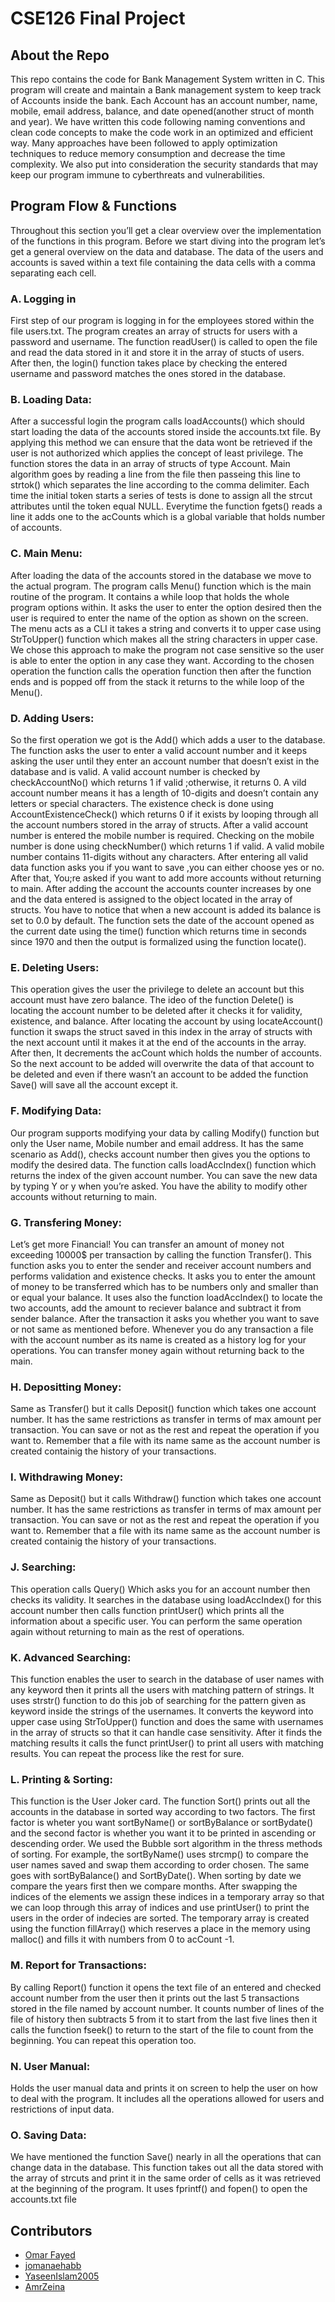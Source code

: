 # CSE126 Final Project

## About the Repo
This repo contains the code for Bank Management System written in C.
This program will create and maintain a Bank management system to keep track of Accounts inside the bank.
Each Account has an account number, name, mobile, email address, balance, and date opened(another struct of month and year).
We have written this code following naming conventions and clean code concepts to make the code work in an optimized and efficient way. Many approaches have been followed to apply optimization techniques to reduce memory consumption and decrease the time complexity.
We also put into consideration the security standards that may keep our program immune to cyberthreats and vulnerabilities.


## Program Flow & Functions
Throughout this section you’ll get a clear overview over the
implementation of the functions in this program.
Before we start diving into the program let’s get a general overview on the data and database. The data of the users and accounts is saved within a text file containing the data cells with a comma separating
each cell.
### A. Logging in
First step of our program is logging in for the employees stored within the file users.txt. The program creates an array of structs for users with a password and username. The function readUser() is called to open the file and read the data stored in it and store it in the array of stucts of users.
After then, the login() function takes place by checking the entered username and password matches the ones stored in the database.
### B. Loading Data:
After a successful login the program calls loadAccounts() which should start loading the data of the accounts stored inside the accounts.txt file. By applying this method we can ensure that the data wont be retrieved if the user is not authorized which applies the concept of least privilege. The function stores the data in an array of structs of type
Account. Main algorithm goes by reading a line from the file then passeing this line to strtok() which separates the line according to the comma delimiter. Each time the initial token starts a series of tests is done to assign all the strcut attributes until the token equal NULL.
Everytime the function fgets() reads a line it adds one to the acCounts which is a global variable that holds number of
accounts.
### C. Main Menu:
After loading the data of the accounts stored in the database we move to the actual program. The program calls Menu() function which is the main routine of the program. It contains a while loop that holds the whole program options within.
It asks the user to enter the option desired then the user is required to enter the name of the option as shown on the screen. The menu acts as a CLI it takes a string and converts it to upper case using StrToUpper() function which makes all the string characters in upper case.
We chose this approach to make the program not case sensitive so the user is able to enter the option in any case they want.
According to the chosen operation the function calls the operation function then after the function ends and is popped off from the stack it returns to the while loop of the Menu().
### D. Adding Users:
So the first operation we got is the Add() which adds a user to the database. The function asks the user to enter a valid account number and it keeps asking the user until they enter an account number that doesn’t exist in the database and is valid.
A valid account number is checked by checkAccountNo() which returns 1 if valid ;otherwise, it returns 0. A vild account number means it has a length of 10-digits and doesn’t contain any letters or special characters.
The existence check is done using
AccountExistenceCheck() which returns 0 if it exists by looping through all the account numbers stored in the array of structs. After a valid account number is entered the mobile number is required. Checking on the mobile number is done using checkNumber() which returns 1 if valid. A valid mobile number contains 11-digits without any characters.
After entering all valid data function asks you if you want to save ,you can either choose yes or no. After that, You;re asked if you want to add more accounts without returning to main. After adding the account the accounts counter increases by one and the data entered is assigned to the object located in the array of structs. You have to notice that when a new account is added its balance is set to 0.0 by default. The function sets the date of the account opened as the current date using the time() function which returns time in seconds since 1970 and then the output is formalized
using the function locate().
### E. Deleting Users:
This operation gives the user the privilege to delete an account but this account must have zero balance. The ideo of the function Delete() is locating the account number to be deleted after it checks it for validity, existence, and balance.
After locating the account by using locateAccount() function it swaps the struct saved in this index in the array of structs with the next account until it makes it at the end of the accounts in the array. After then, It decrements the acCount which holds the number of accounts. So the next account to be added will overwrite the data of that account to be deleted and even if there wasn’t an account to be added the function Save() will save all the account except it.
### F. Modifying Data:
Our program supports modifying your data by calling Modify() function but only the User name, Mobile number and email address. It has the same scenario as Add(), checks account number then gives you the options to modify the desired data. The function calls loadAccIndex() function which returns the index of the given account number. You can save the new data by typing Y or y when you’re asked. You have the ability to modify other accounts without returning to main.
### G. Transfering Money:
Let’s get more Financial! You can transfer an amount of money not exceeding 10000$ per transaction by calling the function Transfer(). This function asks you to enter the sender and receiver account numbers and performs validation and existence checks. It asks you to enter the amount of money to be transferred which has to be numbers only and smaller than or equal your balance. It uses also the function loadAccIndex() to locate the two accounts, add the amount to reciever balance and subtract it from sender balance.
After the transaction it asks you whether you want to save or not same as mentioned before. Whenever you do any transaction a file with the account number as its name is created as a history log for your operations.
You can transfer money again without returning back to the main.
### H. Depositting Money:
Same as Transfer() but it calls Deposit() function which takes one account number. It has the same restrictions as transfer in terms of max amount per transaction. You can save or not as the rest and repeat the operation if you want to.
Remember that a file with its name same as the account number is created containig the history of your transactions.
### I. Withdrawing Money:
Same as Deposit() but it calls Withdraw() function which takes one account number. It has the same restrictions as transfer in terms of max amount per transaction. You can save or not as the rest and repeat the operation if you want to.
Remember that a file with its name same as the account number is created containig the history of your transactions.
### J. Searching:
This operation calls Query() Which asks you for an account number then checks its validity. It searches in the database using loadAccIndex() for this account number then calls function printUser() which prints all the information about a specific user. You can perform the same operation again without returning to main as the rest of operations.
### K. Advanced Searching:
This function enables the user to search in the database of user names with any keyword then it prints all the users with matching pattern of strings. It uses strstr() function to do this job of searching for the pattern given as keyword inside the strings of the usernames. It converts the keyword into upper case using StrToUpper() function and does the same with usernames in the array of structs so that it can handle case sensitivity.
After it finds the matching results it calls the funct printUser() to print all users with matching results. You can repeat the process like the rest for sure.
### L. Printing & Sorting:
This function is the User Joker card. The function Sort() prints out all the accounts in the database in sorted way according to two factors. The first factor is wheter you want sortByName() or sortByBalance or sortBydate() and the second factor is whether you want it to be printed in ascending or descending order. We used the Bubble sort algorithm in the thress methods of sorting. For example, the sortByName() uses strcmp() to compare the user names saved and swap them according to order chosen.
The same goes with sortByBalance() and SortByDate(). When sorting by date we compare the years first then we compare months.
After swapping the indices of the elements we assign these indices in a temporary array so that we can loop through this array of indices and use printUser() to print the users in the order of indecies are sorted.
The temporary array is created using the function fillArray() which reserves a place in the memory using malloc() and fills it with numbers from 0 to acCount -1.
### M. Report for Transactions:
By calling Report() function it opens the text file of an entered and checked account number from the user then it prints out the last 5 transactions stored in the file named by account number.
It counts number of lines of the file of history then subtracts 5 from it to start from the last five lines then it calls the function fseek() to return to the start of the file to count from the beginning. You can repeat this operation too.
### N. User Manual:
Holds the user manual data and prints it on screen to help the user on how to deal with the program. It includes all the operations allowed for users and restrictions of input data.
### O. Saving Data:
We have mentioned the function Save() nearly in all the operations that can change data in the database. This function takes out all the data stored with the array of strcuts and print it in the same order of cells as it was retrieved at the beginning of the program.
It uses fprintf() and fopen() to open the accounts.txt file


## Contributors
- [Omar Fayed](https://www.github.com/Soupaul)
- [jomanaehabb](https://github.com/jomanaehabb)
- [YaseenIslam2005](https://github.com/YaseenIslam2005)
- [AmrZeina](https://github.com/AmrZeina)

